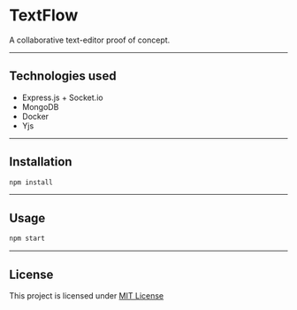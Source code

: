 # TextFlow

A collaborative text-editor proof of concept.

---

## Technologies used

- Express.js + Socket.io
- MongoDB
- Docker
- Yjs

---

## Installation

```bash
npm install
```

---

## Usage

```bash
npm start
```

---

## License

This project is licensed under [MIT License](LICENSE)  